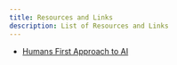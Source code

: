```yaml
---
title: Resources and Links
description: List of Resources and Links
---
```


- [Humans First Approach to AI](../humans-first)